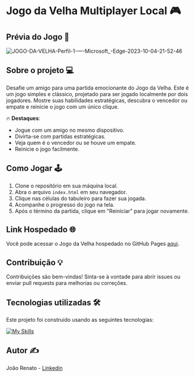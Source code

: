 # Jogo da Velha Multiplayer Local 🎮

## Prévia do Jogo 📸

![JOGO-DA-VELHA-Perfil-1-—-Microsoft_-Edge-2023-10-04-21-52-46](https://github.com/eusoujao/Jogo-Da-Velha/assets/105463980/73556fe1-00c5-4588-a082-ab6a5b945502)

## Sobre o projeto 💻

Desafie um amigo para uma partida emocionante do Jogo da Velha. Este é um jogo simples e clássico, projetado para ser jogado localmente por dois jogadores. Mostre suas habilidades estratégicas, descubra o vencedor ou empate e reinicie o jogo com um único clique. 

🔥 **Destaques**:
- Jogue com um amigo no mesmo dispositivo.
- Divirta-se com partidas estratégicas.
- Veja quem é o vencedor ou se houve um empate.
- Reinicie o jogo facilmente.

## Como Jogar 🕹️

1. Clone o repositório em sua máquina local.
2. Abra o arquivo `index.html` em seu navegador.
3. Clique nas células do tabuleiro para fazer sua jogada.
4. Acompanhe o progresso do jogo na tela.
5. Após o término da partida, clique em "Reiniciar" para jogar novamente.

## Link Hospedado 🌐

Você pode acessar o Jogo da Velha hospedado no GitHub Pages [aqui](https://eusoujao.github.io/Calculadora/).

## Contribuição 💡

Contribuições são bem-vindas! Sinta-se à vontade para abrir issues ou enviar pull requests para melhorias ou correções.

## Tecnologias utilizadas 🛠️

Este projeto foi construído usando as seguintes tecnologias:

[![My Skills](https://skillicons.dev/icons?i=javascript,html,css)](https://skillicons.dev)

## Autor ✍️

João Renato - [Linkedin](https://www.linkedin.com/in/jo%C3%A3o-renato-sant-ana-907871203/)
